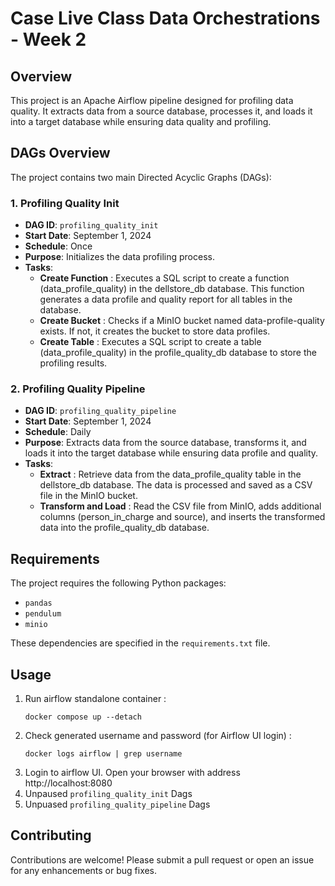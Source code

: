 # Case Live Class Data Orchestrations - Week 2

## Overview
This project is an Apache Airflow pipeline designed for profiling data quality. It extracts data from a source database, processes it, and loads it into a target database while ensuring data quality and profiling.

## DAGs Overview
The project contains two main Directed Acyclic Graphs (DAGs):
### 1. Profiling Quality Init
- **DAG ID**: `profiling_quality_init`
- **Start Date**: September 1, 2024
- **Schedule**: Once
- **Purpose**: Initializes the data profiling process.
- **Tasks**:
    - **Create Function** : Executes a SQL script to create a function (data_profile_quality) in the dellstore_db database. This function generates a data profile and quality report for all tables in the database.
    - **Create Bucket** : Checks if a MinIO bucket named data-profile-quality exists. If not, it creates the bucket to store data profiles.
    - **Create Table** : Executes a SQL script to create a table (data_profile_quality) in the profile_quality_db database to store the profiling results.

### 2. Profiling Quality Pipeline
- **DAG ID**: `profiling_quality_pipeline`
- **Start Date**: September 1, 2024
- **Schedule**: Daily
- **Purpose**: Extracts data from the source database, transforms it, and loads it into the target database while ensuring data profile and quality.
- **Tasks**:
    - **Extract** : Retrieve data from the data_profile_quality table in the dellstore_db database. The data is processed and saved as a CSV file in the MinIO bucket.
    - **Transform and Load** : Read the CSV file from MinIO, adds additional columns (person_in_charge and source), and inserts the transformed data into the profile_quality_db database.
## Requirements
The project requires the following Python packages:
- `pandas`
- `pendulum`
- `minio`

These dependencies are specified in the `requirements.txt` file.

## Usage

1. Run airflow standalone container :
    ```
    docker compose up --detach
    ```
2. Check generated username and password (for Airflow UI login) :
    ```
    docker logs airflow | grep username
    ```
3. Login to airflow UI. Open your browser with address http://localhost:8080
4. Unpaused `profiling_quality_init` Dags
5. Unpuased `profiling_quality_pipeline` Dags
## Contributing
Contributions are welcome! Please submit a pull request or open an issue for any enhancements or bug fixes.